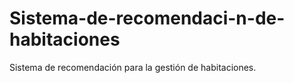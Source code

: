 # Sistema-de-recomendaci-n-de-habitaciones
Sistema de recomendación para la gestión de habitaciones.
